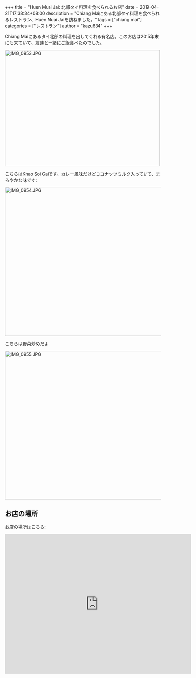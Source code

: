 +++
title = "Huen Muai Jai: 北部タイ料理を食べられるお店"
date = 2019-04-21T17:38:34+08:00
description = "Chiang Maiにある北部タイ料理を食べられるレストラン、Huen Muai Jaiを訪ねました。"
tags = ["chiang mai"]
categories = ["レストラン"]
author = "kazu634"
+++

Chiang Maiにあるタイ北部の料理を出してくれる有名店。このお店は2015年末にも来ていて、友達と一緒にご飯食べたのでした。

<a data-flickr-embed="true"  href="https://www.flickr.com/photos/42332031@N02/46934424104/in/dateposted/" title="IMG_0953.JPG"><img src="https://live.staticflickr.com/65535/46934424104_07703374f9.jpg" width="500" height="375" alt="IMG_0953.JPG"></a><script async src="//embedr.flickr.com/assets/client-code.js" charset="utf-8"></script>

こちらはKhao Soi Gaiです。カレー風味だけどココナッツミルク入っていて、まろやかな味です:

<a data-flickr-embed="true"  href="https://www.flickr.com/photos/42332031@N02/33781043408/in/dateposted/" title="IMG_0954.JPG"><img src="https://live.staticflickr.com/65535/33781043408_fff32e2566_z.jpg" width="640" height="480" alt="IMG_0954.JPG"></a><script async src="//embedr.flickr.com/assets/client-code.js" charset="utf-8"></script>

こちらは野菜炒めだよ:

<a data-flickr-embed="true"  href="https://www.flickr.com/photos/42332031@N02/32715903357/in/dateposted/" title="IMG_0955.JPG"><img src="https://live.staticflickr.com/65535/32715903357_c79e4d2522_z.jpg" width="640" height="480" alt="IMG_0955.JPG"></a><script async src="//embedr.flickr.com/assets/client-code.js" charset="utf-8"></script>

## お店の場所
お店の場所はこちら:

<iframe src="https://www.google.com/maps/embed?pb=!1m14!1m8!1m3!1d7553.891730059436!2d98.97115538714203!3d18.80056573530905!3m2!1i1024!2i768!4f13.1!3m3!1m2!1s0x0%3A0x6bad4b8a8337d731!2z44OV44Ki44OzIOODoOOCouODsyDjgrjjg6PjgqQ!5e0!3m2!1sja!2sth!4v1555856482921!5m2!1sja!2sth" width="600" height="450" frameborder="0" style="border:0" allowfullscreen></iframe>
